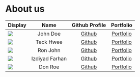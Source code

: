 # About us

Display | Name | Github Profile | Portfolio 
--------|:----:|:--------------:|:---------:
![](https://via.placeholder.com/100.png?text=Photo) | John Doe | [Github](https://github.com/) | [Portfolio](docs/team/johndoe.md)
![](https://avatars.githubusercontent.com/u/20470511?v=4) | Teck Hwee | [Github](https://github.com/Teckwhye) | [Portfolio](https://www.youtube.com/watch?v=cvh0nX08nRw)
![](https://via.placeholder.com/100.png?text=Photo) | Ron John | [Github](https://github.com/) | [Portfolio](docs/team/johndoe.md)
![](https://via.placeholder.com/100.png?text=Photo) | Izdiyad Farhan | [Github](https://github.com/izdiyadfrhn) | [Portfolio](docs/team/izdiyadfrhn.md)
![](https://via.placeholder.com/100.png?text=Photo) | Don Roe | [Github](https://github.com/) | [Portfolio](docs/team/johndoe.md)
